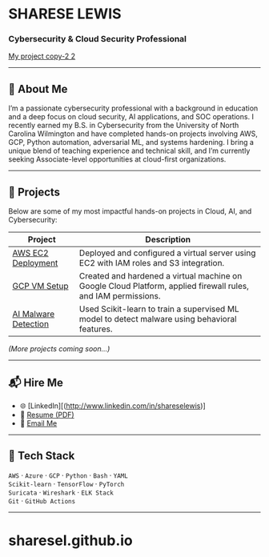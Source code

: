 # SHARESE LEWIS  
### Cybersecurity & Cloud Security Professional  

[My project copy-2 2](https://github.com/user-attachments/assets/085d6fc3-a180-466a-9af8-0eb7a8e8429a)

---

## 👋 About Me  
I’m a passionate cybersecurity professional with a background in education and a deep focus on cloud security, AI applications, and SOC operations. I recently earned my B.S. in Cybersecurity from the University of North Carolina Wilmington and have completed hands-on projects involving AWS, GCP, Python automation, adversarial ML, and systems hardening. I bring a unique blend of teaching experience and technical skill, and I’m currently seeking Associate-level opportunities at cloud-first organizations.

---

## 💼 Projects  
Below are some of my most impactful hands-on projects in Cloud, AI, and Cybersecurity:

| Project | Description |
|--------|-------------|
| [AWS EC2 Deployment](./projects/aws-ec2) | Deployed and configured a virtual server using EC2 with IAM roles and S3 integration. |
| [GCP VM Setup](./projects/gcp-vm) | Created and hardened a virtual machine on Google Cloud Platform, applied firewall rules, and IAM permissions. |
| [AI Malware Detection](./projects/ai-malware-detection) | Used Scikit-learn to train a supervised ML model to detect malware using behavioral features. |

_(More projects coming soon...)_

---

## 📬 Hire Me  
- 🌐 [LinkedIn][(http://www.linkedin.com/in/shareselewis)]
- 📄 [Resume (PDF)](https://YOUR-RESUME-LINK-HERE)
- 📧 [Email Me](mailto:sharese.tech@gmail.com)

---

## 🔧 Tech Stack  
`AWS` · `Azure` · `GCP` · `Python` · `Bash` · `YAML`  
`Scikit-learn` · `TensorFlow` · `PyTorch`  
`Suricata` · `Wireshark` · `ELK Stack`  
`Git` · `GitHub Actions`

---
# sharesel.github.io
